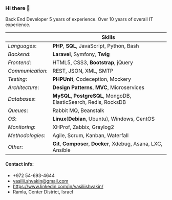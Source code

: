 ### Hi there 👋

Back End Developer 5 years of experience. Over 10 years of overall IT experience.

|   | Skills |
|-------------|-------------|
| *Languages*:   |  **PHP**, **SQL**, JavaScript, Python, Bash  |
|  *Backend*:  |  **Laravel**, Symfony, **Twig**  |
|  *Frontend*:  |  HTML5, CSS3, **Bootstrap**, jQuery  |
| *Communication*:   | REST, JSON, XML, SMTP	|
|  *Testing*:  |  **PHPUnit**, Codeception, Mockery  |
|  *Architecture*:  |  **Design Patterns**, **MVC**, Microservices  |
|  *Databases*:  |  **MySQL**, **PostgreSQL**, MongoDB, ElasticSearch, Redis, RocksDB	  |
| *Queues*:   |  Rabbit MQ, Beanstalk  |
|  *OS*:  |  **Linux**(**Debian**, Ubuntu), Windows, CentOS  |
|   *Monitoring*:	 | XHProf, Zabbix, Graylog2   |
| *Methodologies*:   |  Agile, Scrum, Kanban, Waterfall	  |
|  *Other*: | **Git**, **Composer**, **Docker**, Xdebug, Asana, LXC, Ansible|

#### Contact info: ####
* +972 54-693-4644
* vasilii.shvakin@gmail.com
* https://www.linkedin.com/in/vasiliishvakin/
* Ramla, Center District, Israel
